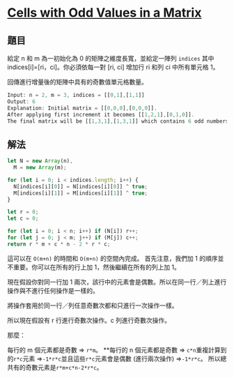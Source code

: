 # [Cells with Odd Values in a Matrix](https://leetcode.com/problems/cells-with-odd-values-in-a-matrix/)

## 題目

給定 n 和 m 為一初始化為 0 的矩陣之維度長寬，並給定一陣列 `indices` 其中 indices[i]=[ri，ci]。你必須依每一對 [ri, ci] 增加行 ri 和列 ci 中所有單元格 1。

回傳進行增量後的矩陣中具有的奇數值單元格數量。

```jsx
Input: n = 2, m = 3, indices = [[0,1],[1,1]]
Output: 6
Explanation: Initial matrix = [[0,0,0],[0,0,0]].
After applying first increment it becomes [[1,2,1],[0,1,0]].
The final matrix will be [[1,3,1],[1,3,1]] which contains 6 odd numbers.
```

## 解法

```jsx
let N = new Array(n),
  M = new Array(m);

for (let i = 0; i < indices.length; i++) {
  N[indices[i][0]] = N[indices[i][0]] ^ true;
  M[indices[i][1]] = M[indices[i][1]] ^ true;
}

let r = 0;
let c = 0;

for (let i = 0; i < n; i++) if (N[i]) r++;
for (let j = 0; j < m; j++) if (M[j]) c++;
return r * m + c * n - 2 * r * c;
```

這可以在 `O(m+n)` 的時間和 `O(m+n)` 的空間內完成。
首先注意，我們加 1 的順序並不重要。你可以在所有的行上加 1，然後繼續在所有的列上加 1。

現在假設你對同一行加 1 兩次，該行中的元素會是偶數。所以在同一行／列上進行操作與不進行任何操作是一樣的。

將操作套用於同一行／列任意奇數次都和只進行一次操作一樣。

所以現在假設有 r 行進行奇數次操作。c 列進行奇數次操作。

那麼：

每行的 m 個元素都是奇數 => `r*m`。 \**每行的 n 個元素都是奇數 => `c*n`重複計算到的`r*c`元素 =>`-1*r*c`並且這些`r*c`元素會是偶數 (進行兩次操作) =>`-1*r*c`。 所以總共有的奇數元素是`r*m+c*n-2*r*c`。
